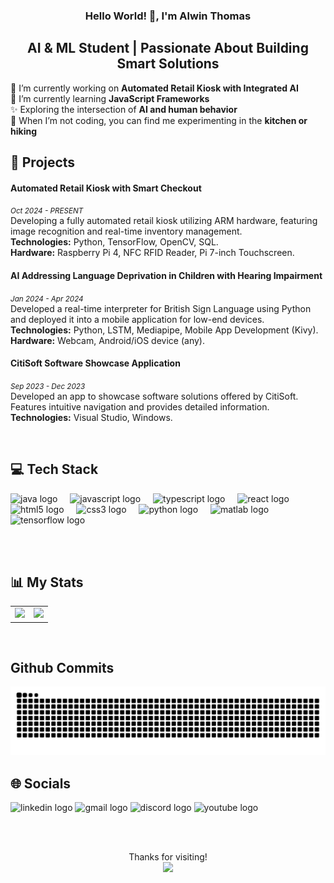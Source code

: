 <h3 align="center">Hello World! 👋, I'm Alwin Thomas</h3>
<h2 align="center">AI & ML Student | Passionate About Building Smart Solutions</h2>
<p align="left">
  🔭 I’m currently working on <strong>Automated Retail Kiosk with Integrated AI</strong><br>
  🌱 I’m currently learning <strong>JavaScript Frameworks</strong><br>
  ✨ Exploring the intersection of <strong>AI and human behavior</strong><br>
  🌟 When I’m not coding, you can find me experimenting in the <strong>kitchen or hiking</strong><br>
</p>

## 🚀 Projects

#### Automated Retail Kiosk with Smart Checkout
<small>*Oct 2024 - PRESENT*</small>  
Developing a fully automated retail kiosk utilizing ARM hardware, featuring image recognition and real-time inventory management.  
**Technologies:** Python, TensorFlow, OpenCV, SQL.  
**Hardware:** Raspberry Pi 4, NFC RFID Reader, Pi 7-inch Touchscreen.  

#### AI Addressing Language Deprivation in Children with Hearing Impairment
<small>*Jan 2024 - Apr 2024*</small>  
Developed a real-time interpreter for British Sign Language using Python and deployed it into a mobile application for low-end devices.  
**Technologies:** Python, LSTM, Mediapipe, Mobile App Development (Kivy).  
**Hardware:** Webcam, Android/iOS device (any).  

#### CitiSoft Software Showcase Application
<small>*Sep 2023 - Dec 2023*</small>  
Developed an app to showcase software solutions offered by CitiSoft. Features intuitive navigation and provides detailed information.  
**Technologies:** Visual Studio, Windows.  

</br>

## 💻 Tech Stack
<div align="left">
  <img src="https://cdn.jsdelivr.net/gh/devicons/devicon/icons/java/java-original.svg" height="35" alt="java logo" />
  <img width="12" />
  <img src="https://cdn.jsdelivr.net/gh/devicons/devicon/icons/javascript/javascript-original.svg" height="35" alt="javascript logo" />
  <img width="12" />
  <img src="https://cdn.jsdelivr.net/gh/devicons/devicon/icons/typescript/typescript-original.svg" height="35" alt="typescript logo" />
  <img width="12" />
  <img src="https://cdn.jsdelivr.net/gh/devicons/devicon/icons/react/react-original.svg" height="35" alt="react logo" />
  <img width="12" />
  <img src="https://cdn.jsdelivr.net/gh/devicons/devicon/icons/html5/html5-original.svg" height="35" alt="html5 logo" />
  <img width="12" />
  <img src="https://cdn.jsdelivr.net/gh/devicons/devicon/icons/css3/css3-original.svg" height="35" alt="css3 logo" />
  <img width="12" />
  <img src="https://cdn.jsdelivr.net/gh/devicons/devicon/icons/python/python-original.svg" height="35" alt="python logo" />
  <img width="12" />
  <img src="https://cdn.jsdelivr.net/gh/devicons/devicon/icons/matlab/matlab-original.svg" height="35" alt="matlab logo" />
  <img width="12" />
  <img src="https://cdn.jsdelivr.net/gh/devicons/devicon/icons/tensorflow/tensorflow-original.svg" height="35" alt="tensorflow logo" />
</div>


<br><br> <!-- Add spacing -->
## 📊 My Stats
<table style="border-collapse: collapse; border: none; width: 100%;">
  <tr style="border: none;">
    <td style="border: none; width: 50%;">
      <img src="https://github-readme-stats.vercel.app/api?username=AlwnThomas&theme=dark&hide_border=true&include_all_commits=true&count_private=false" />
    </td>
    <td style="border: none; width: 50%;">
      <img src="https://github-readme-streak-stats.herokuapp.com/?user=AlwnThomas&theme=dark&hide_border=true" />
    </td>
  </tr>
</table>

<br> <!-- Add spacing -->
## Github Commits
<img src="https://raw.githubusercontent.com/AlwnThomas/AlwnThomas/output/snake.svg" alt="Snake animation" />

<div align="centre">
  <h2>🌐 Socials</h2>
  <div align="centre">
    <img src="https://raw.githubusercontent.com/maurodesouza/profile-readme-generator/master/src/assets/icons/social/linkedin/default.svg" width="40" height="32" alt="linkedin logo" />
    <img src="https://raw.githubusercontent.com/maurodesouza/profile-readme-generator/master/src/assets/icons/social/gmail/default.svg" width="40" height="32" alt="gmail logo" />
    <img src="https://raw.githubusercontent.com/maurodesouza/profile-readme-generator/master/src/assets/icons/social/discord/default.svg" width="40" height="32" alt="discord logo" />
    <img src="https://raw.githubusercontent.com/maurodesouza/profile-readme-generator/master/src/assets/icons/social/youtube/default.svg" width="40" height="32" alt="youtube logo" />
  </div>
</div>

</br></br>
<div align="center">
  Thanks for visiting!
</div>
<div align="center">
  <img src="https://profile-counter.glitch.me/AlwnThomas/count.svg?"  />
</div>
